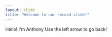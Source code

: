 ```yaml
---
layout: slide
title: "Welcome to our second slide!"
---
```

Hello! I'm Anthony
Use the left arrow to go back!
